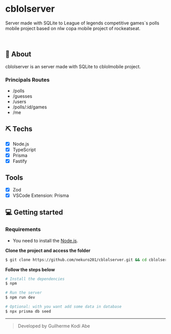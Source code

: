 # cblolserver
Server made with SQLite to League of legends competitive games´s polls mobile project based on nlw copa mobile project of rockeatseat.

<br>

## 🚀 About
cblolserver is an server made with SQLite to cblolmobile project.

### Principals Routes

- /polls
- /guesses
- /users
- /polls/:id/games
- /me

## ⛏ Techs
- [X] Node.js
- [X] TypeScript
- [X] Prisma
- [X] Fastify

## Tools
- [X] Zod
- [X] VSCode Extension: Prisma

## 💻 Getting started

### Requirements

- You need to install the [Node.js](https://nodejs.org/en/download/).

**Clone the project and access the folder**

```bash
$ git clone https://github.com/nekuro201/cblolserver.git && cd cblolserver
```

**Follow the steps below**

```bash
# Install the dependencies
$ npm

# Run the server
$ npm run dev

# Optional: with you want add some data in database
$ npx prisma db seed
```

---
<blockquote>
    Developed by Guilherme Kodi Abe
</blockquote>
